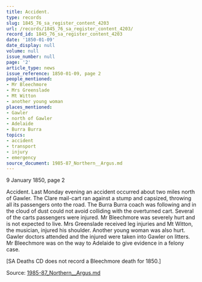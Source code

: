 ```yaml
---
title: Accident.
type: records
slug: 1845_76_sa_register_content_4203
url: /records/1845_76_sa_register_content_4203/
record_id: 1845_76_sa_register_content_4203
date: '1850-01-09'
date_display: null
volume: null
issue_number: null
page: '2'
article_type: news
issue_reference: 1850-01-09, page 2
people_mentioned:
- Mr Bleechmore
- Mrs Greenslade
- Mt Witton
- another young woman
places_mentioned:
- Gawler
- north of Gawler
- Adelaide
- Burra Burra
topics:
- accident
- transport
- injury
- emergency
source_document: 1985-87_Northern__Argus.md
---
```


9 January 1850, page 2

Accident.  Last Monday evening an accident occurred about two miles north of Gawler.  The Clare mail-cart ran against a stump and capsized, throwing all its passengers onto the road.  The Burra Burra coach was following and in the cloud of dust could not avoid colliding with the overturned cart.  Several of the carts passengers were injured.  Mr Bleechmore was severely hurt and is not expected to live.  Mrs Greenslade received leg injuries and Mt Witton, the musician, injured his shoulder.  Another young woman was also hurt.  Gawler doctors attended and the injured were taken into Gawler on litters.  Mr Bleechmore was on the way to Adelaide to give evidence in a felony case.

[SA Deaths CD does not record a Bleechmore death for 1850.]

Source: [1985-87_Northern__Argus.md](/downloads/markdown/1985-87_Northern__Argus.md)
